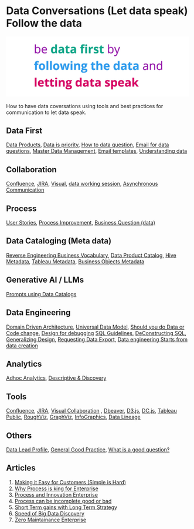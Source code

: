 # Data Conversations (Let data speak) Follow the data

<img src="/images/datafirst.jpg" width="500"/>

How to have data coversations using tools and best practices for communication to let data speak.

## Data First
  [Data Products](/dataProducts),
  [Data is priority](/dataPriority),
  [How to data question](/turningEveryQuestionIntoDataQuestion.md),
  [Email for data questions](/emailTalkingData),
  [Master Data Management](/MDM%20Reference%20data),
  [Email templates](/emailTemplates),
  [Understanding data](/You%20cannot%20delegate%20understanding.md)
  
  
## Collaboration
  [Confluence](/Confluence%20documentation),
  [JIRA](/JIRA),
  [Visual](/visual%20collaboration),
  [data working session](/workingSessionData),
  [Asynchronous Communication](/asynchronousCommunication.md)

  
## Process
  [User Stories](/HowToCreateGoodUserStories),
  [Process Improvement](/Process%20Improvements.md),
  [Business Question (data)](/Data%20Pipeline%20for%20Business%20Question.md)

    
## Data Cataloging (Meta data)
  [Reverse Engineering Business Vocabulary](/reverseEngineeringBusinessVocab),
  [Data Product Catalog](/dataProductMetadataSchema.md),
  [Hive Metadata](https://github.com/gsnaveen/Hive-Database-Entity-Attributes-Json-CSV),
  [Tableau Metadata](/tableau_metadata.py),
  [Business Objects Metadata](/bobjBusinessLayerExport.py)

## Generative AI / LLMs
  [Prompts using Data Catalogs](/LLMs/prompts.md)
  
## Data Engineering
  [Domain Driven Architecture](/Domain%20Driven%20Architecture),
  [Universal Data Model](/UniversalDataModels),
  [Should you do Data or Code change](/code%20change%20or%20data%20change),
  [Design for debugging](/Designing%20for%20Debugging.md)
  [SQL Guidelines](/SQL%20Guidelines),
  [DeConstructing SQL](/deConstructingSQL),
  [Generalizing Design](/generalizeButKeepDetails),
  [Requesting Data Export](/requestingExportFile),
  [Data engineering Starts from data creation](/data%20engineering%20starts%20from%20data%20creation.md)


## Analytics
  [Adhoc Analytics](/adhocAnalysisRequest.sql),
  [Descriptive & Discovery ](/descriptiveAnalytics%26Discovery)

  
## Tools
  [Confluence](/Confluence%20documentation),
  [JIRA](/JIRA),
  [Visual Collaboration](/visual%20collaboration) ,
  [Dbeaver](https://dbeaver.io/),
  [D3.js](https://d3js.org/),
  [DC.js](https://dc-js.github.io/dc.js/),
  [Tableau Public](https://public.tableau.com/app/discover),
  [RoughViz](https://github.com/jwilber/roughViz),
  [GraphViz](https://graphviz.org/),
  [InfoGraphics](https://marinebon.github.io/infographiqJS/),
  [Data Lineage](https://github.com/gsnaveen/scala-java-python/tree/master/sankey)
  


## Others  
  [Data Lead Profile](/dataLeadProfile.md),
  [General Good Practice](/GeneralGoodPractices.sql),
  [What is a good question?](/What%20Is%20a%20Good%20Question)

## Articles
  1. [Making it Easy for Customers (Simple is Hard)](/Articles/Making%20it%20Easy%20for%20Customers%20(Simple%20is%20Hard).md)
  2. [Why Process is king for Enterprise](/Articles/Why%20Process%20is%20king%20for%20enterprise.md)
  3. [Process and Innovation Enterprise](/Articles/Process%20and%20Innovation%20Enterprise.md)
  4. [Process can be incomplete good or bad](/Articles/Process%20can%20be%20incomplete%20good%20or%20bad.md)
  5. [Short Term gains with Long Term Strategy](/Articles/Short%20Term%20gains%20with%20Long%20Term%20Strategy.md)
  6. [Speed of Big Data Discovery](/Articles/Speed%20of%20Big%20Data%20Discovery.md)
  7. [Zero Maintainance Enterprise](/Articles/Zero%20Maintainance%20Enterprise.md)


